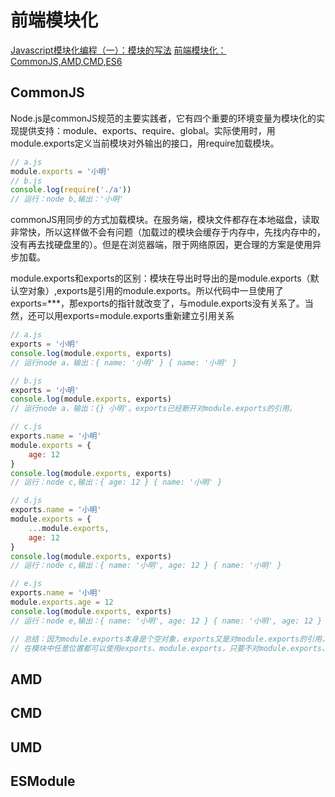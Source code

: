 # 前端模块化  

[Javascript模块化编程（一）：模块的写法](http://www.ruanyifeng.com/blog/2012/10/javascript_module.html)
[前端模块化：CommonJS,AMD,CMD,ES6](https://juejin.im/post/5aaa37c8f265da23945f365c)

## CommonJS

Node.js是commonJS规范的主要实践者，它有四个重要的环境变量为模块化的实现提供支持：module、exports、require、global。实际使用时，用module.exports定义当前模块对外输出的接口，用require加载模块。

``` js  
// a.js
module.exports = '小明'
// b.js
console.log(require('./a'))
// 运行：node b,输出：'小明'
```  

commonJS用同步的方式加载模块。在服务端，模块文件都存在本地磁盘，读取非常快，所以这样做不会有问题（加载过的模块会缓存于内存中，先找内存中的，没有再去找硬盘里的）。但是在浏览器端，限于网络原因，更合理的方案是使用异步加载。

module.exports和exports的区别：模块在导出时导出的是module.exports（默认空对象）,exports是引用的module.exports。所以代码中一旦使用了exports=***，那exports的指针就改变了，与module.exports没有关系了。当然，还可以用exports=module.exports重新建立引用关系  

``` js  
// a.js
exports = '小明'
console.log(module.exports, exports)
// 运行node a，输出：{ name: '小明' } { name: '小明' }

// b.js
exports = '小明'
console.log(module.exports, exports)
// 运行node a，输出：{} 小明'。exports已经断开对module.exports的引用。

// c.js
exports.name = '小明'
module.exports = {
    age: 12
}
console.log(module.exports, exports)
// 运行：node c,输出：{ age: 12 } { name: '小明' }

// d.js
exports.name = '小明'
module.exports = {
    ...module.exports,
    age: 12
}
console.log(module.exports, exports)
// 运行：node c,输出：{ name: '小明', age: 12 } { name: '小明' }

// e.js
exports.name = '小明'
module.exports.age = 12
console.log(module.exports, exports)
// 运行：node e,输出：{ name: '小明', age: 12 } { name: '小明', age: 12 }

// 总结：因为module.exports本身是个空对象，exports又是对module.exports的引用，所以在不重新赋值的情况下他们是一个对象，一旦某个被重新赋值了，他们之间的引用就结束了，由于模块导出的最终是module.exports，所以谨慎使用exports。
// 在模块中任意位置都可以使用exports、module.exports，只要不对module.exports、exports重新赋值，而是添加、修改属性，导出的依然是我们想要的
```  

## AMD  

## CMD  

## UMD  

## ESModule  
